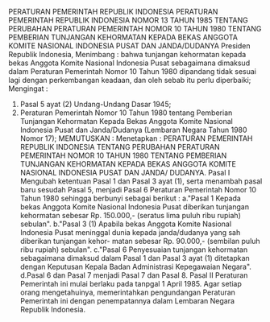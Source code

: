  PERATURAN PEMERINTAH REPUBLIK INDONESIA PERATURAN PEMERINTAH REPUBLIK INDONESIA NOMOR 13 TAHUN 1985 TENTANG PERUBAHAN PERATURAN PEMERINTAH NOMOR 10 TAHUN 1980 TENTANG PEMBERIAN TUNJANGAN KEHORMATAN KEPADA BEKAS ANGGOTA KOMITE NASIONAL INDONESIA PUSAT DAN JANDA/DUDANYA Presiden Republik Indonesia,
Menimbang :
 bahwa tunjangan kehormatan kepada bekas Anggota Komite Nasional Indonesia Pusat sebagaimana dimaksud dalam Peraturan Pemerintah Nomor 10 Tahun 1980 dipandang tidak sesuai lagi dengan perkembangan keadaan, dan oleh sebab itu perlu diperbaiki;
Mengingat :

1. Pasal 5 ayat (2) Undang-Undang Dasar 1945;
2. Peraturan Pemerintah Nomor 10 Tahun 1980 tentang Pemberian Tunjangan Kehormatan Kepada Bekas Anggota Komite Nasional Indonesia Pusat dan Janda/Dudanya (Lembaran Negara Tahun 1980 Nomor 17);
MEMUTUSKAN :
 Menetapkan : PERATURAN PEMERINTAH REPUBLIK INDONESIA TENTANG PERUBAHAN PERATURAN PEMERINTAH NOMOR 10 TAHUN 1980 TENTANG PEMBERIAN TUNJANGAN KEHORMATAN KEPADA BEKAS ANGGOTA KOMITE NASIONAL INDONESIA PUSAT DAN JANDA/ DUDANYA.
Pasal I
Mengubah ketentuan Pasal 1 dan Pasal 3 ayat (1), serta menambah pasal baru sesudah Pasal 5, menjadi Pasal 6 Peraturan Pemerintah Nomor 10 Tahun 1980 sehingga berbunyi sebagai berikut :
a."Pasal 1 Kepada bekas Anggota Komite Nasional Indonesia Pusat diberikan tunjangan kehormatan sebesar Rp. 150.000,- (seratus lima puluh ribu rupiah) sebulan".
b."Pasal 3 (1) Apabila bekas Anggota Komite Nasional Indonesia Pusat meninggal dunia kepada janda/dudanya yang sah diberikan tunjangan kehor- matan sebesar Rp. 90.000,- (sembilan puluh ribu rupiah) sebulan".
c."Pasal 6 Penyesuaian tunjangan kehormatan sebagaimana dimaksud dalam Pasal 1 dan Pasal 3 ayat (1) ditetapkan dengan Keputusan Kepala Badan Administrasi Kepegawaian Negara".
d.Pasal 6 dan Pasal 7 menjadi Pasal 7 dan Pasal 8.
Pasal II
Peraturan Pemerintah ini mulai berlaku pada tanpgal 1 April 1985. Agar setiap orang mengetahuinya, memerintahkan pengundangan Peraturan Pemerintah ini dengan penempatannya dalam Lembaran Negara Republik Indonesia.